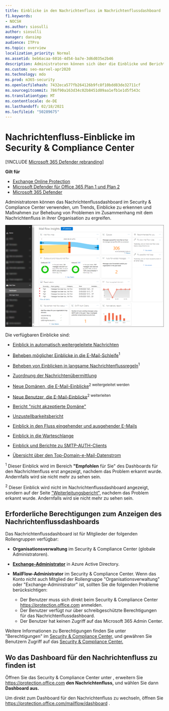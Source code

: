 ```yaml
---
title: Einblicke in den Nachrichtenfluss im Nachrichtenflussdashboard
f1.keywords:
- NOCSH
ms.author: siosulli
author: siosulli
manager: dansimp
audience: ITPro
ms.topic: overview
localization_priority: Normal
ms.assetid: beb6acaa-6016-4d54-ba7e-3d6d035e2b46
description: Administratoren können sich über die Einblicke und Berichte informieren, die im Dashboard für den Nachrichtenfluss im Security & Compliance Center verfügbar sind.
ms.custom: seo-marvel-apr2020
ms.technology: mdo
ms.prod: m365-security
ms.openlocfilehash: 7432eca577fb264126b9fc8f10bdd83de32711cf
ms.sourcegitcommit: 786f90a163d34c02b8451d09aa1efb1e1d5f543c
ms.translationtype: MT
ms.contentlocale: de-DE
ms.lasthandoff: 02/18/2021
ms.locfileid: "50289675"
---
```

# <a name="mail-flow-insights-in-the-security--compliance-center"></a>Nachrichtenfluss-Einblicke im Security & Compliance Center

[!INCLUDE [Microsoft 365 Defender rebranding](../includes/microsoft-defender-for-office.md)]

**Gilt für**
- [Exchange Online Protection](exchange-online-protection-overview.md)
- [Microsoft Defender für Office 365 Plan 1 und Plan 2](office-365-atp.md)
- [Microsoft 365 Defender](../mtp/microsoft-threat-protection.md)

Administratoren können das Nachrichtenflussdashboard im Security & Compliance Center verwenden, um Trends, Einblicke zu erkennen und Maßnahmen zur Behebung von Problemen im Zusammenhang mit dem Nachrichtenfluss in ihrer Organisation zu ergreifen.

![Das Nachrichtenflussdashboard im Security & Compliance Center](../../media/mail-flow-dashboard-v2.png)

Die verfügbaren Einblicke sind:

- [Einblick in automatisch weitergeleitete Nachrichten](mfi-auto-forwarded-messages-report.md)

- [Beheben möglicher Einblicke in die E-Mail-Schleife](mfi-mail-loop-insight.md)<sup>1</sup>

- [Beheben von Einblicken in langsame Nachrichtenflussregeln](mfi-slow-mail-flow-rules-insight.md)<sup>1</sup>

- [Zuordnung der Nachrichtenübermittlung](mfi-mail-flow-map-report.md)

- [Neue Domänen, die E-Mail-Einblicke](mfi-new-domains-being-forwarded-email.md)<sup>2 weitergeleitet werden</sup>

- [Neue Benutzer, die E-Mail-Einblicke](mfi-new-users-forwarding-email.md)<sup>2 weiterleiten</sup>

- [Bericht "nicht akzeptierte Domäne"](mfi-non-accepted-domain-report.md)

- [Unzustellbarkeitsbericht](mfi-non-delivery-report.md)

- [Einblick in den Fluss eingehender und ausgehender E-Mails](mfi-outbound-and-inbound-mail-flow.md)

- [Einblick in die Warteschlange](mfi-queue-alerts-and-queues.md)

- [Einblick und Berichte zu SMTP-AUTH-Clients](mfi-smtp-auth-clients-report.md)

- [Übersicht über den Top-Domain-e-Mail-Datenstrom](mfi-domain-mail-flow-status-insight.md)

<sup>1</sup> Dieser Einblick wird im Bereich **"Empfohlen** für Sie" des Dashboards für den Nachrichtenfluss erst angezeigt, nachdem das Problem erkannt wurde. Andernfalls wird sie nicht mehr zu sehen sein.

<sup>2</sup> Dieser Einblick wird nicht im Nachrichtenflussdashboard angezeigt, sondern auf der Seite ["Weiterleitungsbericht",](view-mail-flow-reports.md#forwarding-report) nachdem das Problem erkannt wurde. Andernfalls wird sie nicht mehr zu sehen sein.

## <a name="permissions-required-to-view-the-mail-flow-dashboard"></a>Erforderliche Berechtigungen zum Anzeigen des Nachrichtenflussdashboards

Das Nachrichtenflussdashboard ist für Mitglieder der folgenden Rollengruppen verfügbar:

- **Organisationsverwaltung** im Security & Compliance Center (globale Administratoren).

- **[Exchange-Administrator](https://docs.microsoft.com/azure/active-directory/users-groups-roles/directory-assign-admin-roles#exchange-administrator)** in Azure Active Directory.

- **MailFlow-Administrator** im Security & Compliance Center. Wenn das Konto nicht auch Mitglied der Rollengruppe "Organisationsverwaltung" oder "Exchange-Administrator" ist, sollten Sie die folgenden Probleme berücksichtigen:
  - Der Benutzer muss sich direkt beim Security & Compliance Center <https://protection.office.com> anmelden.
  - Der Benutzer verfügt nur über schreibgeschützte Berechtigungen für das Nachrichtenflussdashboard.
  - Der Benutzer hat keinen Zugriff auf das Microsoft 365 Admin Center.

Weitere Informationen zu Berechtigungen finden Sie unter "Berechtigungen" im [Security & Compliance Center,](permissions-in-the-security-and-compliance-center.md) und gewähren Sie Benutzern Zugriff auf das [Security & Compliance Center.](grant-access-to-the-security-and-compliance-center.md)

## <a name="where-to-find-the-mail-flow-dashboard"></a>Wo das Dashboard für den Nachrichtenfluss zu finden ist

Öffnen Sie das Security & Compliance Center unter , erweitern Sie <https://protection.office.com> **den Nachrichtenfluss,** und wählen Sie dann **Dashboard aus.**

Um direkt zum Dashboard für den Nachrichtenfluss zu wechseln, öffnen Sie <https://protection.office.com/mailflow/dashboard> .
